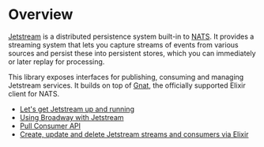 # Overview

[Jetstream](https://docs.nats.io/nats-concepts/jetstream) is a distributed persistence system
built-in to [NATS](https://nats.io/). It provides a streaming system that lets you capture streams
of events from various sources and persist these into persistent stores, which you can immediately
or later replay for processing.

This library exposes interfaces for publishing, consuming and managing Jetstream services. It builds
on top of [Gnat](https://hex.pm/packages/gnat), the officially supported Elixir client for NATS.

* [Let's get Jetstream up and running](./getting_started.md)
* [Using Broadway with Jetstream](../guides/broadway.md)
* [Pull Consumer API](`Gnat.Jetstream.PullConsumer`)
* [Create, update and delete Jetstream streams and consumers via Elixir](../guides/managing.md)